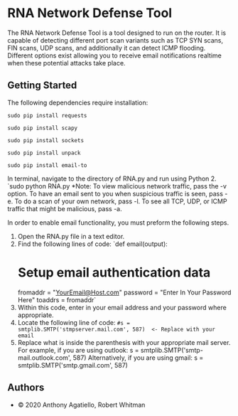 # RNA Network Defense Tool

The RNA Network Defense Tool is a tool designed to run on the router. It is capable of detecting different port scan variants such as TCP SYN scans, FIN scans, UDP scans, and additionally it can detect ICMP flooding. Different options exist allowing you to receive email notifications realtime when these potential attacks take place.

## Getting Started

The following dependencies require installation:

`sudo pip install requests`

`sudo pip install scapy`

`sudo pip install sockets`

`sudo pip install unpack`

`sudo pip install email-to`

In terminal, navigate to the directory of RNA.py and run using Python 2.
`sudo python RNA.py
*Note: To view malicious network traffic, pass the -v option. To have an email sent to you when suspicious traffic is seen, pass -e. To do a scan of your own network, pass -l. To see all TCP, UDP, or ICMP traffic that might be malicious, pass -a.

In order to enable email functionality, you must preform the following steps.
1. Open the RNA.py file in a text editor.
2. Find the following lines of code:
`def email(output):
    # Setup email authentication data
    fromaddr = "YourEmail@Host.com"
    password = "Enter In Your Password Here"
    toaddrs  = fromaddr`
3. Within this code, enter in your email address and your password where appropriate.
4. Locate the following line of code:
`#s = smtplib.SMTP('stmpserver.mail.com', 587)  <- Replace with your email`
5. Replace what is inside the parenthesis with your appropriate mail server.
For example, if you are using outlook: s = smtplib.SMTP('smtp-mail.outlook.com', 587)
Alternatively, if you are using gmail: s = smtplib.SMTP('smtp.gmail.com', 587)
## Authors

* © 2020 Anthony Agatiello, Robert Whitman
